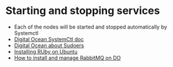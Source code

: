 # Starting and stopping services
* Each of the nodes will be started and stopped automatically by Systemctl
* [Digital Ocean SystemCtl doc](https://www.digitalocean.com/community/tutorials/how-to-use-systemctl-to-manage-systemd-services-and-units)
* [Digital Ocean about Sudoers](https://www.digitalocean.com/community/tutorials/how-to-edit-the-sudoers-file-on-ubuntu-and-centos)
* [Installing RUby on Ubuntu](https://linuxize.com/post/how-to-install-ruby-on-ubuntu-18-04/)
* [How to install and manage RabbitMQ on DO](https://www.digitalocean.com/community/tutorials/how-to-install-and-manage-rabbitmq)
